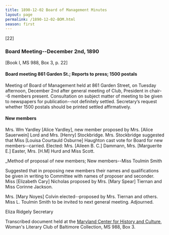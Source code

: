 ```yaml
---
title: 1890-12-02 Board of Management Minutes
layout: page
permalink: /1890-12-02-BOM.html
season: first
---
```

[22]

### Board Meeting--December 2nd, 1890
[Book I, MS 988, Box 3, p. 22]

#### Board meeting 861 Garden St.; Reports to press; 1500 postals

Meeting of Board of Management held at 861 Garden Street, on Tuesday afternoon, December 2nd after general meeting of Club, President in chair--6 members present. Consultation on subject matter of meeting to be given to newspapers for publication--not definitely settled. Secretary’s request whether 1500 postals should be printed settled affirmatively.

#### New members

Mrs. Wm Yardley [Alice Yardley], new member proposed by Mrs. [Alice Sauerwein] Lord and Mrs. [Henry] Stockbridge. Mrs. Stockbridge suggested that Miss [Louisa Courtauld Osburne] Haughton cast vote for Board for new members--carried. Elected: Mrs. [Aileen B. C.] Dammann, Mrs.  [Marguerite E.] Easter, Mrs. [H.M] Hurd and Miss Scott.

_Method of proposal of new members; New members--Miss Toulmin Smith

Suggested that in proposing new members their names and qualifications be given in writing to Committee with names of proposer and seconder. Miss [Elizabeth Cary] Nicholas proposed by Mrs. [Mary Spear] Tiernan and Miss Corinne Jackson.

Mrs. [Mary Noyes] Colvin elected--proposed by Mrs. Tiernan and others. Miss L. Toulmin Smith to be invited to next general meeting. Adjourned.

Eliza Ridgely
Secretary

Transcribed document held at the [Maryland Center for History and Culture](http://mdhs.org/), Woman's Literary Club of Baltimore Collection, MS 988, Box 3. 
